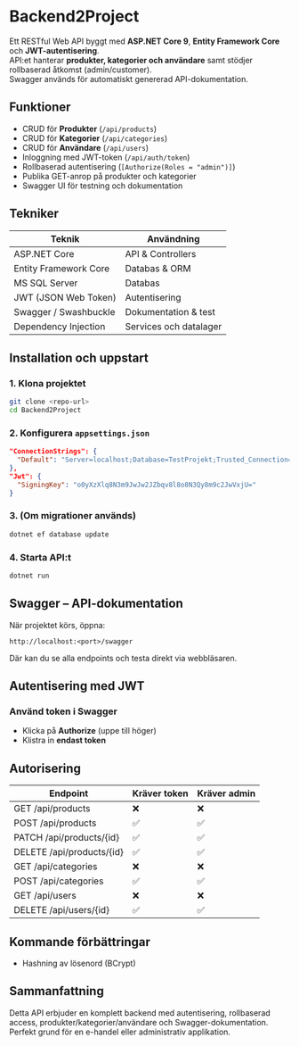 ﻿# Backend2Project

Ett RESTful Web API byggt med **ASP.NET Core 9**, **Entity Framework Core** och **JWT-autentisering**.  
API:et hanterar **produkter, kategorier och användare** samt stödjer rollbaserad åtkomst (admin/customer).  
Swagger används för automatiskt genererad API-dokumentation.

## Funktioner

- CRUD för **Produkter** (`/api/products`)
- CRUD för **Kategorier** (`/api/categories`)
- CRUD för **Användare** (`/api/users`)
- Inloggning med JWT-token (`/api/auth/token`)
- Rollbaserad autentisering (`[Authorize(Roles = "admin")]`)
- Publika GET-anrop på produkter och kategorier
- Swagger UI för testning och dokumentation

## Tekniker

| Teknik				| Användning				|
|-----------------------|---------------------------|
| ASP.NET Core			| API & Controllers			|
| Entity Framework Core | Databas & ORM				|
| MS SQL Server			| Databas					|
| JWT (JSON Web Token)	| Autentisering				|
| Swagger / Swashbuckle | Dokumentation & test		|
| Dependency Injection	| Services och datalager	|

## Installation och uppstart

### 1. Klona projektet
```bash
git clone <repo-url>
cd Backend2Project
```

### 2. Konfigurera `appsettings.json`
```json
"ConnectionStrings": {
  "Default": "Server=localhost;Database=TestProjekt;Trusted_Connection=True;TrustServerCertificate=True"
},
"Jwt": {
  "SigningKey": "o0yXzXlq8N3m9JwJw2JZbqv8l8o8N3Qy8m9c2JwVxjU="
}
```

### 3. (Om migrationer används)
```bash
dotnet ef database update
```

### 4. Starta API:t
```bash
dotnet run
```

## Swagger – API-dokumentation

När projektet körs, öppna:  
```
http://localhost:<port>/swagger
```

Där kan du se alla endpoints och testa direkt via webbläsaren.

## Autentisering med JWT

### Använd token i Swagger
- Klicka på **Authorize** (uppe till höger)
- Klistra in **endast token**

## Autorisering

| Endpoint					| Kräver token | Kräver admin |
|---------------------------|--------------|--------------|
| GET /api/products			| ❌		   | ❌			  |
| POST /api/products		| ✅		   | ✅			  |
| PATCH /api/products/{id}	| ✅		   | ✅			  |
| DELETE /api/products/{id} | ✅		   | ✅			  |
| GET /api/categories		| ❌		   | ❌			  |
| POST /api/categories		| ✅		   | ✅			  |
| GET /api/users			| ❌		   | ❌			  |
| DELETE /api/users/{id}	| ✅		   | ✅			  |


## Kommande förbättringar

- Hashning av lösenord (BCrypt)


## Sammanfattning

Detta API erbjuder en komplett backend med autentisering, rollbaserad access, 
produkter/kategorier/användare och Swagger-dokumentation.  
Perfekt grund för en e-handel eller administrativ applikation.